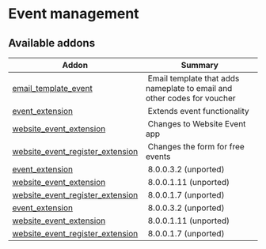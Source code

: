 Event management
================

[//]: # (addons)

Available addons
----------------
**Addon** | **Summary**
--- | ---
[email_template_event](email_template_event/) | Email template that adds nameplate to email and other codes for voucher
[event_extension](event_extension/) | Extends event functionality
[website_event_extension](website_event_extension/) | Changes to Website Event app
[website_event_register_extension](website_event_register_extension/) | Changes the form for free events
[event_extension](event_extension/) | 8.0.0.3.2 (unported) | Extends event functionality
[website_event_extension](website_event_extension/) | 8.0.0.1.11 (unported) | Changes to Website Event app
[website_event_register_extension](website_event_register_extension/) | 8.0.0.1.7 (unported) | Changes the form for free events
[event_extension](event_extension/) | 8.0.0.3.2 (unported) | Extends event functionality
[website_event_extension](website_event_extension/) | 8.0.0.1.11 (unported) | Changes to Website Event app
[website_event_register_extension](website_event_register_extension/) | 8.0.0.1.7 (unported) | Changes the form for free events

